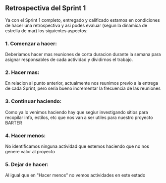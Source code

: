 ## Retrospectiva del Sprint 1

Ya con el Sprint 1 completo, entregado y calificado estamos en condiciones de hacer una retrospectiva y asi podes evaluar (segun la dinamica de estrella de mar) los siguientes aspectos:
### 1. Comenzar a hacer:
Deberiamos hacer mas reuniones de corta duracion durante la semana para asignar responsables de cada actividad y dividirnos el trabajo.

### 2. Hacer mas: 
En relacion al punto anterior, actualmente nos reunimos previo a la entrega de cada Sprint, pero seria bueno incrementar la frecuencia de las reuniones

### 3. Continuar haciendo: 
Como ya lo venimos haciendo hay que segiur investigando sitios para recopilar info, estilos, etc que nos van a ser utiles para nuestro proyecto BARTER

### 4. Hacer menos: 
No identificamos ninguna actividad que estemos haciendo que no nos genere valor al proyecto

### 5. Dejar de hacer: 
Al igual que en "Hacer menos" no vemos actividades en este estado
